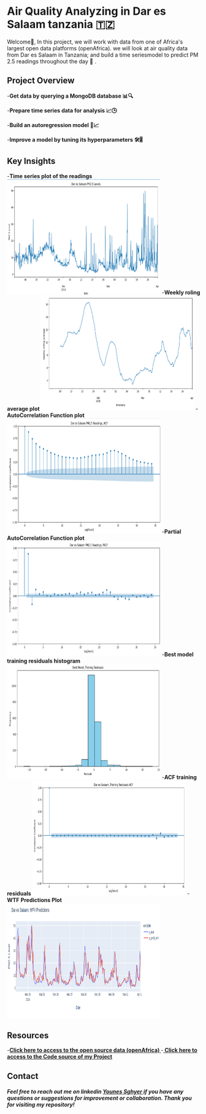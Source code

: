 # Air Quality Analyzing in Dar es Salaam tanzania 🇹🇿
Welcome👋, In this project, we will work with data from one of Africa's largest open data platforms (openAfrica). we will look at air quality data from Dar es Salaam in Tanzania; and build a time seriesmodel to predict PM 2.5 readings throughout the day 🚀 .

## Project Overview 

-**Get data by querying a MongoDB database 📊🔍**

-**Prepare time series data for analysis 📈🕒**

-**Build an autoregression model 🔨📈**

-**Improve a model by tuning its hyperparameters 🛠️🎚️**

## Key Insights

-**Time series plot of the readings
<img src="images/time-plot.png" alt="time series plot of the readings" width="400" height="300">**
-**Weekly roling average plot
<img src="images/weekly-roling-average-plot.png" alt="weekly roling average plot of the reading" width="400" height="300">**
-**AutoCorrelation Function plot
<img src="images/acf-plot.png" alt="AutoCorrelation Function plot of the readings" width="400" height="300">**
-**Partial AutoCorrelation Function plot
<img src="images/pacf-plot.png" alt="Partial AutoCorrelation Function plot of the readings" width="400" height="300">**
-**Best model training residuals histogram
<img src="images/best-model-hist-plot.png" alt="Best model training residuals histogram" width="400" height="300">**
-**ACF training residuals
<img src="images/acf-best-model-plot.png" alt="ACF training residuals histogram of the readings" width="400" height="300">**
-**WTF Predictions Plot
<img src="images/wfv-prediction.png" alt="WTF Predictions Plot" width="400" height="300">**

## Resources

-**<a href ="https://open.africa/dataset/sensorsafrica-airquality-archive-dar-es-salaam">Click  here to access to the open source data (openAfrica) </a>**
-**<a href ="https://github.com/Younes202/Air-Quality-Analyzing-in-Dar-es-Salaam-/blob/main/notebooks/project_representation.ipynb"> Click here to access to the Code source of my Project </a>**

## Contact
##### Feel free to reach out me on linkedin <a href="https://www.linkedin.com/in/younes-sghyer-08144119b/"> Younes Sghyer </a> if you have any questions or suggestions for improvement or collaboration. Thank you for visiting my repository!
